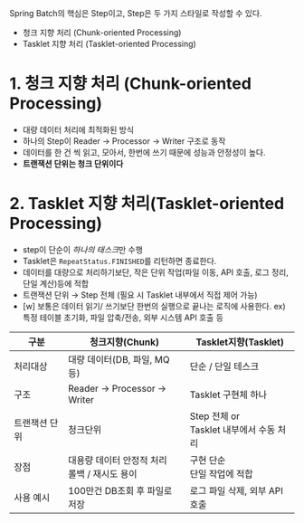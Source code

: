 Spring Batch의 핵심은 Step이고, Step은 두 가지 스타일로 작성할 수 있다.
- 청크 지향 처리 (Chunk-oriented Processing)
- Tasklet 지향 처리 (Tasklet-oriented Processing)
# 1. 청크 지향 처리 (Chunk-oriented Processing)

- 대량 데이터 처리에 최적화된 방식
- 하나의 Step이 Reader → Processor → Writer 구조로 동작 
- 데이터를 한 건 씩 읽고, 모아서, 한번에 쓰기 때문에 성능과 안정성이 높다.
- **트랜잭션 단위는 청크 단위이다**

# 2. Tasklet 지향 처리(Tasklet-oriented Processing)
- step이 단순이 *하나의 태스크*만 수행
- Tasklet은 `RepeatStatus.FINISHED`를 리턴하면 종료한다.
- 데이터를 대량으로 처리하기보단, 작은 단위 작업(파일 이동, API 호출, 로그 정리, 단일 계산)등에 적합
- 트랜잭션 단위 → Step 전체 (필요 시 Tasklet 내부에서 직접 제어 가능)
- [w] 보통은 데이터 읽기/ 쓰기보단 한번의 실행으로 끝나는 로직에 사용한다.
	ex) 특정 테이블 초기화, 파일 압축/전송, 외부 시스템 API 호출 등

| 구분          | 청크지향(Chunk)                                 | Tasklet지향(Tasklet)                       |
| ------------- | ----------------------------------------------- | ------------------------------------------ |
| 처리대상      | 대량 데이터(DB, 파일, MQ 등)                    | 단순 / 단일 테스크                         |
| 구조          | Reader → Processor → Writer                     | Tasklet 구현체 하나                        |
| 트랜잭션 단위 | 청크단위                                        | Step 전체 or<br>Tasklet 내부에서 수동 처리 |
| 장점          | 대용량 데이터 안정적 처리<br>롤백 / 재시도 용이 | 구현 단순<br>단일 작업에 적합              |
| 사용 예시     | 100만건 DB조회 후 파일로 저장                   | 로그 파일 삭제, 외부 API 호출              |
